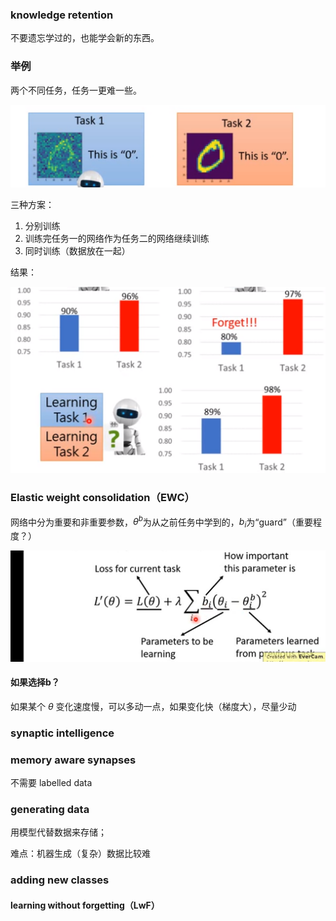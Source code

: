 ### knowledge retention

不要遗忘学过的，也能学会新的东西。

### 举例

两个不同任务，任务一更难一些。

![image-20230403170459812](./imags/image-20230403170459812.png)

三种方案：

1. 分别训练
2. 训练完任务一的网络作为任务二的网络继续训练
3. 同时训练（数据放在一起）

结果：

![image-20230403170608493](./imags/image-20230403170608493.png)

### Elastic weight consolidation（EWC）

网络中分为重要和非重要参数，$\theta^b$为从之前任务中学到的，$b_i$为“guard”（重要程度？）

![image-20230403193558468](./imags/image-20230403193558468.png)

#### 如果选择b？

如果某个 $\theta$ 变化速度慢，可以多动一点，如果变化快（梯度大），尽量少动

### synaptic intelligence

### memory aware synapses

不需要 labelled data

### generating data

用模型代替数据来存储；

难点：机器生成（复杂）数据比较难

### adding new classes

#### learning without forgetting（LwF）

